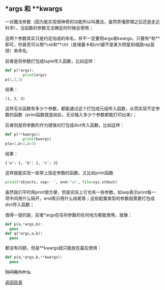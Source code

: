 ## \*args 和 \*\*kwargs

一对魔法参数（因为能实现很神奇的功能所以叫魔法，虽然弄懂原理之后还是走近科学），当函数的参数无法确定的时候会使用；

这两个参数其实只是约定俗成的命名，并不一定要用args或kwargs，只要有\*和\*\*即可，你甚至可以用*cxk和\*\*ctrl（是储蓄卡和ctrl键不是某大明星和唱跳rap篮球）来命名;

前者是将参数打包成tuple传入函数，比如这样：

```python
def p(*args):
        print(args)
p(1,2,3)
```

结果：

```
(1, 2, 3)
```

这样无论函数有多少个参数，都能通过这个打包成元组传入函数，从而实现不定参数的函数（print函数就是如此，无论输入多少个参数都能打印出来）；

后者则是将参数的作为键值对打包成dict传入函数，比如这样：

```python
def p(**kwargs):
        print(kwargs)
p(a=1,b=2,c=3)
```

结果：

```
{'a': 1, 'b': 2, 'c': 3}
```

这样就能实现一些带上指定参数的函数，又比如print函数

```python
print(*objects, sep=' ', end='\n', file=sys.stdout)
```

虽然我们平时用print很方便，但是实际上它也有一些参数，如sep表示print每一项中间用什么隔开，end表示用什么结尾等；这些配置类型的参数就需要打包成dict传入函数；

值得一提的是，前者*args在任何参数的任何地方都能使用，就像：

```python
def p(a,*args,b):
  pass
def q(*args,a,b):
  pass
```

都没有问题，但是**kwargs就只能放在最后使用：

```python
def p(a,*args,b,**kwargs):
  pass
```

~~别问我为什么~~





[返回目录](https://ko710395.github.io/)